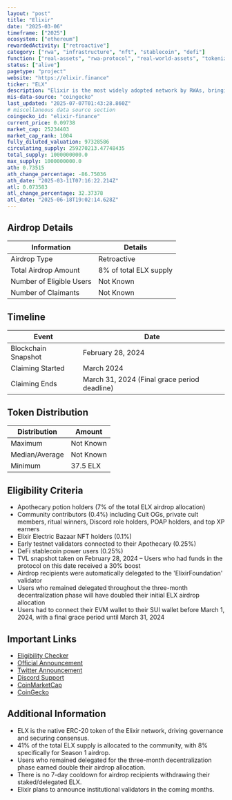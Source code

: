 ```yaml
---
layout: "post"
title: "Elixir"
date: "2025-03-06"
timeframe: ["2025"]
ecosystem: ["ethereum"]
rewardedActivity: ["retroactive"]
category: ["rwa", "infrastructure", "nft", "stablecoin", "defi"]
function: ["real-assets", "rwa-protocol", "real-world-assets", "tokenization", "decentralized-finance", "stablecoin-protocol"]
status: ["alive"]
pagetype: "project"
website: "https://elixir.finance"
ticker: "ELX"
description: "Elixir is the most widely adopted network by RWAs, bringing funds from institutions like"
mis-data-source: "coingecko"
last_updated: "2025-07-07T01:43:28.860Z"
# miscellaneous data source section
coingecko_id: "elixir-finance"
current_price: 0.09738
market_cap: 25234403
market_cap_rank: 1004
fully_diluted_valuation: 97328586
circulating_supply: 259270213.47748435
total_supply: 1000000000.0
max_supply: 1000000000.0
ath: 0.73515
ath_change_percentage: -86.75036
ath_date: "2025-03-11T07:16:22.214Z"
atl: 0.073583
atl_change_percentage: 32.37378
atl_date: "2025-06-18T19:02:14.628Z"
---
```


## Airdrop Details

| Information              | Details                |
| ------------------------ | ---------------------- |
| Airdrop Type             | Retroactive            |
| Total Airdrop Amount     | 8% of total ELX supply |
| Number of Eligible Users | Not Known              |
| Number of Claimants      | Not Known              |

## Timeline

| Event               | Date                                         |
| ------------------- | -------------------------------------------- |
| Blockchain Snapshot | February 28, 2024                            |
| Claiming Started    | March 2024                                   |
| Claiming Ends       | March 31, 2024 (Final grace period deadline) |

## Token Distribution

| Distribution   | Amount    |
| -------------- | --------- |
| Maximum        | Not Known |
| Median/Average | Not Known |
| Minimum        | 37.5 ELX  |

## Eligibility Criteria

- Apothecary potion holders (7% of the total ELX airdrop allocation)
- Community contributors (0.4%) including Cult OGs, private cult members, ritual winners, Discord role holders, POAP holders, and top XP earners
- Elixir Electric Bazaar NFT holders (0.1%)
- Early testnet validators connected to their Apothecary (0.25%)
- DeFi stablecoin power users (0.25%)
- TVL snapshot taken on February 28, 2024 – Users who had funds in the protocol on this date received a 30% boost
- Airdrop recipients were automatically delegated to the 'ElixirFoundation' validator
- Users who remained delegated throughout the three-month decentralization phase will have doubled their initial ELX airdrop allocation
- Users had to connect their EVM wallet to their SUI wallet before March 1, 2024, with a final grace period until March 31, 2024

## Important Links

- [Eligibility Checker](https://claim.elixir.xyz)
- [Official Announcement](https://mirror.xyz/0x25832C2fC7B7380E5B74Ea280ea2D2C98a0d5644/XXZuIQ1Awjzn2KkNGENrJcl1zvsj2RVUWKunVHFq2rA)
- [Twitter Announcement](https://x.com/elixir/status/1897403017080803427)
- [Discord Support](https://discord.com/invite/elixirnetwork)
- [CoinMarketCap](https://coinmarketcap.com/currencies/elixir)
- [CoinGecko](https://www.coingecko.com/en/coins/elixir)

## Additional Information

- ELX is the native ERC-20 token of the Elixir network, driving governance and securing consensus.
- 41% of the total ELX supply is allocated to the community, with 8% specifically for Season 1 airdrop.
- Users who remained delegated for the three-month decentralization phase earned double their airdrop allocation.
- There is no 7-day cooldown for airdrop recipients withdrawing their staked/delegated ELX.
- Elixir plans to announce institutional validators in the coming months.